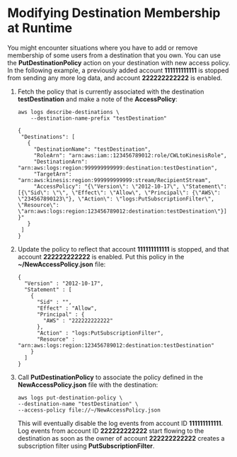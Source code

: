 # Modifying Destination Membership at Runtime<a name="ModifyDestinationMembership"></a>

You might encounter situations where you have to add or remove membership of some users from a destination that you own\. You can use the **PutDestinationPolicy** action on your destination with new access policy\. In the following example, a previously added account **111111111111** is stopped from sending any more log data, and account **222222222222** is enabled\.

1. Fetch the policy that is currently associated with the destination **testDestination** and make a note of the **AccessPolicy**:

   ```
   aws logs describe-destinations \
       --destination-name-prefix "testDestination"
   
   {
    "Destinations": [
      {
        "DestinationName": "testDestination",
        "RoleArn": "arn:aws:iam::123456789012:role/CWLtoKinesisRole",
        "DestinationArn": "arn:aws:logs:region:999999999999:destination:testDestination",
        "TargetArn": "arn:aws:kinesis:region:999999999999:stream/RecipientStream",
        "AccessPolicy": "{\"Version\": \"2012-10-17\", \"Statement\": [{\"Sid\": \"\", \"Effect\": \"Allow\", \"Principal\": {\"AWS\": \"234567890123\"}, \"Action\": \"logs:PutSubscriptionFilter\", \"Resource\": \"arn:aws:logs:region:123456789012:destination:testDestination\"}] }"
      }
    ]
   }
   ```

1. Update the policy to reflect that account **111111111111** is stopped, and that account **222222222222** is enabled\. Put this policy in the **\~/NewAccessPolicy\.json** file:

   ```
   {
     "Version" : "2012-10-17",
     "Statement" : [
       {
         "Sid" : "",
         "Effect" : "Allow",
         "Principal" : {
           "AWS" : "222222222222"
         },
         "Action" : "logs:PutSubscriptionFilter",
         "Resource" : "arn:aws:logs:region:123456789012:destination:testDestination"
       }
     ]
   }
   ```

1. Call **PutDestinationPolicy** to associate the policy defined in the **NewAccessPolicy\.json** file with the destination:

   ```
   aws logs put-destination-policy \
   --destination-name "testDestination" \
   --access-policy file://~/NewAccessPolicy.json
   ```

   This will eventually disable the log events from account ID **111111111111**\. Log events from account ID **222222222222** start flowing to the destination as soon as the owner of account **222222222222** creates a subscription filter using **PutSubscriptionFilter**\.